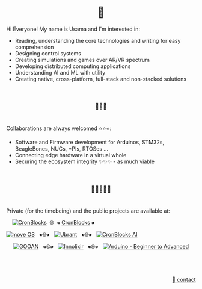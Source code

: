 <h1 align="center">👋</h1>

Hi Everyone! My name is Usama and I'm interested in:

  - Reading, understanding the core technologies and writing for easy comprehension
  - Designing control systems
  - Creating simulations and games over AR/VR spectrum
  - Developing distributed computing applications
  - Understanding AI and ML with utility
  - Creating native, cross-platform, full-stack and non-stacked solutions


&nbsp;

<h3 align="center">💞️💞️💞️</h3>

# 

Collaborations are always welcomed :star::star::star::
  - Software and Firmware development for Arduinos, STM32s, BeagleBones, NUCs, \*PIs, RTOSes ...
  - Connecting edge hardware in a virtual whole
  - Securing the ecosystem integrity ✨✨✨ - as much viable


&nbsp;

<h3 align="center">🌱🌱🌱🌱🌱</h3>

# 

Private (for the timebeing) and the public projects are available at:

<p align="left">
  &nbsp;&nbsp;&nbsp;&nbsp;<a href="https://github.com/cronblocks"><img src="https://avatars.githubusercontent.com/u/86520771?s=48&v=4" alt="CronBlocks" /></a>&nbsp;&nbsp;⦾&nbsp;&nbsp;⁌ <a href="https://github.com/cronblocks">CronBlocks</a> ⁍
  
  <a href="https://github.com/move-os"><img src="https://avatars.githubusercontent.com/u/116582302?s=48&v=4" alt="move OS" /></a>
  &nbsp;&nbsp;⁌⦾⁍&nbsp;&nbsp;
  <a href="https://github.com/ubrant"><img src="https://avatars.githubusercontent.com/u/87671848?s=48&v=4" alt="Ubrant" /></a>
  &nbsp;&nbsp;⁌⦾⁍&nbsp;&nbsp;
  <a href="https://github.com/cronblocks-ai"><img src="https://avatars.githubusercontent.com/u/103107980?s=48&v=4" alt="CronBlocks AI" /></a>
</p>

<p align="center">
  <a href="https://github.com/gooan"><img src="https://avatars.githubusercontent.com/u/87671960?s=48&v=4" alt="GOOAN" /></a>
  &nbsp;&nbsp;⁌⦾⁍&nbsp;&nbsp;
  <a href="https://github.com/innolixir"><img src="https://avatars.githubusercontent.com/u/85053112?s=48&v=4" alt="Innolixir" /></a>
  &nbsp;&nbsp;⁌⦾⁍&nbsp;&nbsp;
  <a href="https://github.com/arduino-ba"><img src="https://avatars.githubusercontent.com/u/121078777?s=48&v=4" alt="Arduino - Beginner to Advanced" /></a>
</p>


&nbsp;

# 
<p align="right"><a href="https://www.linkedin.com/in/usa-m">&#128231; contact</a></p>
